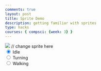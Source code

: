 ```yaml
---
comments: true
layout: post
title: Sprite Demo
description: getting familiar with sprites
type: hacks
courses: { compsci: {week: 3} }
---
```


<body>
    <div>
        <canvas id="spriteContainer"> <!-- Within the base div is a canvas. An HTML canvas is used only for graphics. It allows the user to access some basic functions related to the image created on the canvas (including animation) -->
            <img id="hamsterSprite" src="{{site.baseurl}}/images/PC Computer - Box Critters - Hamster.png">  // change sprite here
        </canvas>
        <div id="controls"> <!--basic radio buttons which can be used to check whether each individual animaiton works -->
            <input type="radio" name="animation" id="idle" checked>
            <label for="idle">Idle</label><br>
            <input type="radio" name="animation" id="turning">
            <label for="turning">Turning</label><br>
            <input type="radio" name="animation" id="walking">
            <label for="walking">Walking</label><br>
        </div>
    </div>
</body>

<script>
    // start on page load
    window.addEventListener('load', function () {
        const canvas = document.getElementById('spriteContainer');
        const ctx = canvas.getContext('2d');
        const SPRITE_WIDTH = 110;  // matches sprite pixel width
        const SPRITE_HEIGHT = 120; // matches sprite pixel height
        const FRAME_LIMIT = 3;  // matches number of frames per sprite row, this code assume each row is same

        const SCALE_FACTOR = 2;  // control size of sprite on canvas
        canvas.width = SPRITE_WIDTH * SCALE_FACTOR;
        canvas.height = SPRITE_HEIGHT * SCALE_FACTOR;

class Hamster {
    constructor() {
        this.image = document.getElementById("hamsterSprite");
        this.x = 50; // Set an initial value for x (adjust as needed)
        this.y = 50; // Set an initial value for y (adjust as needed)
        this.minFrame = 0;
        this.maxFrame = FRAME_LIMIT;
        this.frameX = 0;
        this.frameY = 0;
    }

    
            // draw dog object
            draw(context) {
                context.drawImage(
                    this.image,
                    this.frameX * SPRITE_WIDTH,
                    this.frameY * SPRITE_HEIGHT,
                    SPRITE_WIDTH,
                    SPRITE_HEIGHT,
                    this.x,
                    this.y,
                    canvas.width,
                    canvas.height
                );
            }


            // update frameX of object
            update() {
                if (this.frameX < this.maxFrame) {
                    this.frameX++;
                } else {
                    this.frameX = 0;
                }
            }
        }

        // dog object
        const hamster = new Hamster();

        // update frameY of dog object, action from idle, bark, walk radio control
        const controls = document.getElementById('controls');
        controls.addEventListener('click', function (event) {
            if (event.target.tagName === 'INPUT') {
                const selectedAnimation = event.target.id;
                switch (selectedAnimation) {
                    case 'idle':
                        hamster.frameY = 0;
                        break;
                    case 'turning':
                        hamster.frameY = 1;
                        break;
                    case 'walking':
                        hamster.frameY = 2;
                        break;
                    default:
                        break;
                }
            }
        });

        // Animation recursive control function
        function animate() {
            // Clears the canvas to remove the previous frame.
            ctx.clearRect(0, 0, canvas.width, canvas.height);

            // Draws the current frame of the sprite.
            hamster.draw(ctx);

            // Updates the `frameX` property to prepare for the next frame in the sprite sheet.
            hamster.update();

            // Uses `requestAnimationFrame` to synchronize the animation loop with the display's refresh rate,
            // ensuring smooth visuals.
            setTimeout(function () {
        // Use `requestAnimationFrame` to continue the animation loop
        requestAnimationFrame(animate);
    }, 3000 / 10); // Adjust the divisor to set the desired frames per second
}

// run 1st animate
animate();
    });
</script>